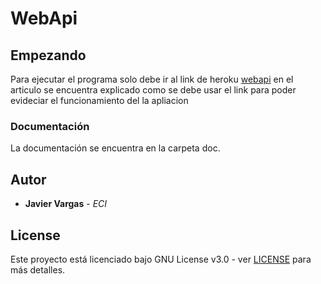 # WebApi  
   
## Empezando  
  
Para ejecutar el programa solo debe ir al link de heroku 
 [webapi](https://arepweb.herokuapp.com/index.html)  en el articulo se encuentra explicado como se debe usar el link para poder evideciar el funcionamiento del la apliacion


### Documentación  
  
La documentación se encuentra en la carpeta doc.  
  

## Autor  
  

* **Javier Vargas** - *ECI*  
  

## License  
  

Este proyecto está licenciado bajo GNU  License v3.0 - ver [LICENSE](LICENSE) para más detalles.  
  

